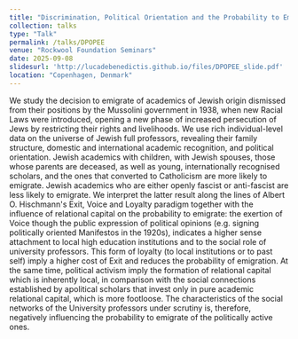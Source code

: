 ```yaml
---
title: "Discrimination, Political Orientation and the Probability to Emigrate and Escape: University Professors in Fascist Italy"
collection: talks
type: "Talk"
permalink: /talks/DPOPEE
venue: "Rockwool Foundation Seminars"
date: 2025-09-08
slidesurl: 'http://lucadebenedictis.github.io/files/DPOPEE_slide.pdf'
location: "Copenhagen, Denmark"
---
```


We study the decision to emigrate of academics of Jewish origin dismissed from their positions by the Mussolini government in 1938, when new Racial Laws were introduced, opening a new phase of increased persecution of Jews by restricting their rights and livelihoods. We use rich individual-level data on the universe of Jewish full professors, revealing their family structure, domestic and international academic recognition, and political orientation. Jewish academics with children, with Jewish spouses, those whose parents are deceased, as well as young, internationally recognised scholars, and the ones that converted to Catholicism are more likely to emigrate. Jewish academics who are either openly fascist or anti-fascist are less likely to emigrate. We interpret the latter result along the lines of Albert O. Hischmann's Exit, Voice and Loyalty paradigm together with the influence of relational capital on the probability to emigrate: the exertion of Voice though the public expression of political opinions (e.g. signing politically oriented Manifestos in the 1920s), indicates a higher sense attachment to local high education institutions and to the social role of university professors. This form of loyalty (to local institutions or to past self) imply a higher cost of Exit and reduces the probability of emigration. At the same time, political activism imply the formation of relational capital which is inherently local, in comparison with the social connections established by apolitical scholars that invest only in pure academic relational capital, which is more footloose. The characteristics of the social networks of the University professors under scrutiny is, therefore, negatively influencing the probability to emigrate of the politically active ones.
